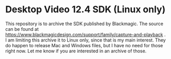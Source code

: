 # Desktop Video 12.4 SDK (Linux only)

This repository is to archive the SDK published by Blackmagic.  The source can be found at 
https://www.blackmagicdesign.com/support/family/capture-and-playback .  I am limiting this 
archive it to Linux only, since that is my main interest.  They do happen to release Mac and 
Windows files, but I have no need for those right now.  Let me know if you are interested in 
an archive of those.
